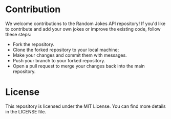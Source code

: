 # Contribution
<p> We welcome contributions to the Random Jokes API repository! If you'd like to contribute and add your own jokes or improve the existing code, follow these steps: </p>

- Fork the repository.
- Clone the forked repository to your local machine;
- Make your changes and commit them with messages.
- Push your branch to your forked repository.
- Open a pull request to merge your changes back into the main repository.

# License
This repository is licensed under the MIT License. You can find more details in the LICENSE file.